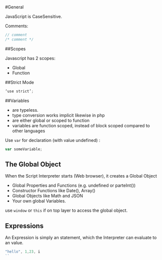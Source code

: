 #General

JavaScript is CaseSensitive.

Comments:
```js
// comment 
/* comment */
```

##Scopes

Javascript has 2 scopes:

- Global
- Function

##Strict Mode

```js
‘use strict’;
```

##Variables

- are typeless.
- type conversion works implicit likewise in php
- are either global or scoped to function
- variables are function scoped, instead of block scoped compared to other languages

Use `var` for declaration (with value undefined) :
```js
var someVariable;
```

## The Global Object

When the Script Interpreter starts (Web browser), it creates a Global Object

- Global Properties and Functions (e.g. undefined or parteInt())
- Constructor Functions like Date(), Array()
- Global Objects like Math and JSON
- Your own global Variables.

use `window` or `this` if on top layer to access the global object.

## Expressions

An Expression is simply an statement, which the Interpreter can evaluate to an value.

```js
"hello", 1,23, i
``
